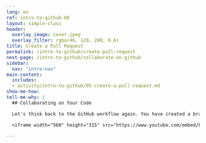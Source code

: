 ```yaml
---
lang: en
ref: intro-to-github-08
layout: simple-class
header:
  overlay_image: cover.jpeg
  overlay_filter: rgba(46, 129, 200, 0.6)
title: Create a Pull Request
permalink: /intro-to-github/create-pull-request
next-page: /intro-to-github/collaborate-on-github
sidebar:
  nav: "intro-nav"
main-content:
  includes:
  - activity/intro-to-github/05-create-a-pull-request.md
show-me-how:
tell-me-why: |
  ## Collaborating on Your Code

  Let's think back to the GitHub workflow again. You have created a branch, added a file, and committed the file to your branch. Now it is time to collaborate on your file with the other students taking this class. This collaboration happens in a Pull Request. Check out this video to learn more:

  <iframe width="560" height="315" src="https://www.youtube.com/embed/kJr-PIfLDl4" frameborder="0" allowfullscreen></iframe>

---
```

